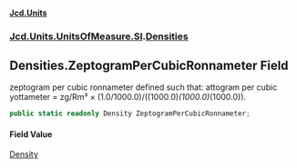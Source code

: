 #### [Jcd.Units](index.md 'index')
### [Jcd.Units.UnitsOfMeasure.SI](Jcd.Units.UnitsOfMeasure.SI.md 'Jcd.Units.UnitsOfMeasure.SI').[Densities](Densities.md 'Jcd.Units.UnitsOfMeasure.SI.Densities')

## Densities.ZeptogramPerCubicRonnameter Field

zeptogram per cubic ronnameter defined such that: attogram per cubic yottameter = zg/Rm³ × (1.0/1000.0)/((1000.0)*(1000.0)*(1000.0)).

```csharp
public static readonly Density ZeptogramPerCubicRonnameter;
```

#### Field Value
[Density](Density.md 'Jcd.Units.UnitTypes.Density')